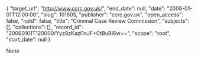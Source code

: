 {
  "target_url": "http://www.ccrc.gov.uk/", 
  "end_date": null, 
  "date": "2006-01-01T12:00:00", 
  "slug": 101605, 
  "publisher": "ccrc.gov.uk", 
  "open_access": false, 
  "npld": false, 
  "title": "Criminal Case Review Commission", 
  "subjects": [], 
  "collections": [], 
  "record_id": "20060101T120000/Yyz8zKazI1nJF+CtBuBI6w==", 
  "scope": "root", 
  "start_date": null
}

None
